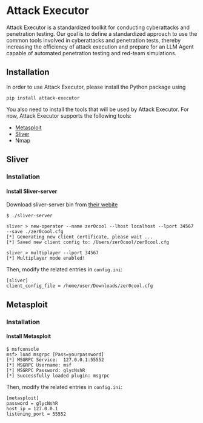# Attack Executor
Attack Executor is a standardized toolkit for conducting cyberattacks and penetration testing. Our goal is to define a standardized approach to use the common tools involved in cyberattacks and penetration tests, thereby increasing the efficiency of attack execution and prepare for an LLM Agent capable of automated penetration testing and red-team simulations.

## Installation
In order to use Attack Executor, please install the Python package using
```
pip install attack-executor
```

You also need to install the tools that will be used by Attack Executor.
For now, Attack Executor supports the following tools:
- [Metasploit](#metasploit)
- [Sliver](#sliver)
- Nmap

## Sliver

### Installation
#### Install Sliver-server
Download sliver-server bin from [their webite](https://github.com/BishopFox/sliver/releases)

```
$ ./sliver-server

sliver > new-operator --name zer0cool --lhost localhost --lport 34567 --save ./zer0cool.cfg
[*] Generating new client certificate, please wait ...
[*] Saved new client config to: /Users/zer0cool/zer0cool.cfg

sliver > multiplayer --lport 34567
[*] Multiplayer mode enabled!
```

Then, modify the related entries in `config.ini`:
```
[sliver]
client_config_file = /home/user/Downloads/zer0cool.cfg
```

## Metasploit

### Installation
#### Install Metasploit

```
$ msfconsole
msf> load msgrpc [Pass=yourpassword]
[*] MSGRPC Service:  127.0.0.1:55552 
[*] MSGRPC Username: msf
[*] MSGRPC Password: glycNshR
[*] Successfully loaded plugin: msgrpc
```

Then, modify the related entries in `config.ini`:
```
[metasploit]
password = glycNshR
host_ip = 127.0.0.1
listening_port = 55552
```


